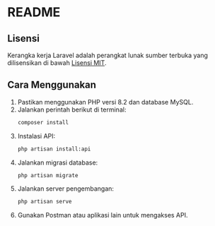# README

## Lisensi

Kerangka kerja Laravel adalah perangkat lunak sumber terbuka yang dilisensikan di bawah [Lisensi MIT](https://opensource.org/licenses/MIT).

## Cara Menggunakan

1. Pastikan menggunakan PHP versi 8.2 dan database MySQL.
2. Jalankan perintah berikut di terminal:
    ```sh
    composer install
    ```
3. Instalasi API:
    ```sh
    php artisan install:api
    ```
4. Jalankan migrasi database:
    ```sh
    php artisan migrate
    ```
5. Jalankan server pengembangan:
    ```sh
    php artisan serve
    ```
6. Gunakan Postman atau aplikasi lain untuk mengakses API.
